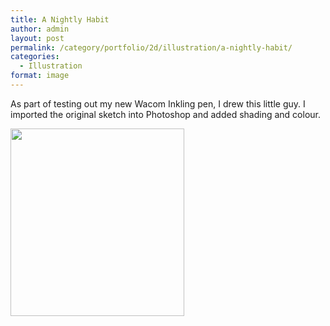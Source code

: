 ```yaml
---
title: A Nightly Habit
author: admin
layout: post
permalink: /category/portfolio/2d/illustration/a-nightly-habit/
categories:
  - Illustration
format: image
---
```

As part of testing out my new Wacom Inkling pen, I drew this little guy. I imported the original sketch into Photoshop and added shading and colour.

[<img src="http://thecrypt.co.nz/wp-content/uploads/2014/02/nightly-habit-sketch-278x300.jpg" alt="" title="nightly-habit-sketch" width="278" height="300" class="alignnone size-medium wp-image-114" />][1]

 [1]: http://thecrypt.co.nz/wp-content/uploads/2014/02/nightly-habit-sketch.jpg